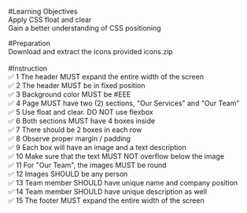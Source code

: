 #Learning Objectives <br>
Apply CSS float and clear <br>
Gain a better understanding of CSS positioning <br>

#Preparation <br>
Download and extract the icons provided icons.zip <br>
<br>
#Instruction <br>
✅ 1 The header MUST expand the entire width of the screen  <br>
✅ 2 The header MUST be in fixed position  <br>
✅ 3 Background color MUST be #EEE  <br>
✅ 4 Page MUST have two (2) sections, "Our Services" and "Our Team"  <br>
✅ 5 Use float and clear. DO NOT use flexbox <br>
✅ 6 Both sections MUST have 4 boxes inside <br>
✅ 7 There should be 2 boxes in each row <br>
✅ 8 Observe proper margin / padding <br>
✅ 9 Each box will have an image and a text description <br>
✅ 10 Make sure that the text MUST NOT overflow below the image <br>
✅ 11 For "Our Team", the images MUST be round <br>
✅ 12 Images SHOULD be any person <br>
✅ 13 Team member SHOULD have unique name and company position <br>
✅ 14 Team member SHOULD have unique description as well <br>
✅ 15 The footer MUST expand the entire width of the screen <br>